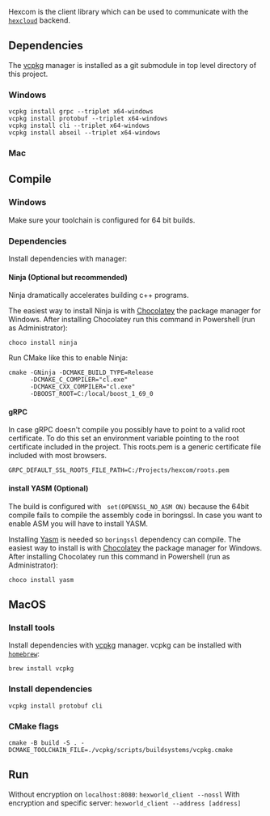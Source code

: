 
Hexcom is the client library which can be used to communicate with the [`hexcloud`](https://github.com/3vilM33pl3/hexcloud) backend.


## Dependencies
The [vcpkg](https://vcpkg.io/en/index.html) manager is installed as a git submodule in top level directory of this project.

### Windows 
    vcpkg install grpc --triplet x64-windows
    vcpkg install protobuf --triplet x64-windows
    vcpkg install cli --triplet x64-windows
    vcpkg install abseil --triplet x64-windows

### Mac




## Compile
### Windows
Make sure your toolchain is configured for 64 bit builds.
### Dependencies
Install dependencies with  manager:



#### Ninja (Optional but recommended)
Ninja dramatically accelerates building c++ programs. 

The easiest way to install Ninja is with [Chocolatey](https://chocolatey.org/) the package manager for Windows.
After installing Chocolatey run this command in Powershell (run as Administrator):

    choco install ninja
    
Run CMake like this to enable Ninja:
```shell
cmake -GNinja -DCMAKE_BUILD_TYPE=Release
      -DCMAKE_C_COMPILER="cl.exe"
      -DCMAKE_CXX_COMPILER="cl.exe"
      -DBOOST_ROOT=C:/local/boost_1_69_0    
```

#### gRPC
In case gRPC doesn't compile you possibly have to point to a valid root certificate. 
To do this set an environment variable pointing to the root certificate included in the project.
This roots.pem is a generic certificate file included with most browsers.      
```shell 
GRPC_DEFAULT_SSL_ROOTS_FILE_PATH=C:/Projects/hexcom/roots.pem
```      

#### install YASM (Optional)
The build is configured with ` set(OPENSSL_NO_ASM ON)` because the 64bit compile fails to compile the 
assembly code in boringssl. In case you want to enable ASM you will have to install YASM.

Installing [Yasm](https://yasm.tortall.net/) is needed so `boringssl` dependency can compile.
The easiest way to install is with [Chocolatey](https://chocolatey.org/) the package manager for Windows.
After installing Chocolatey run this command in Powershell (run as Administrator):

    choco install yasm    

## MacOS


### Install tools
Install dependencies with [vcpkg](https://vcpkg.io/en/index.html) manager. 
vcpkg can be installed with [`homebrew`](https://brew.sh/): 

`brew install vcpkg`

### Install dependencies 
`vcpkg install protobuf cli`

### CMake flags
```shell
cmake -B build -S . -DCMAKE_TOOLCHAIN_FILE=./vcpkg/scripts/buildsystems/vcpkg.cmake
```

## Run
Without encryption on `localhost:8080`:
    `hexworld_client --nossl`
With encryption and specific server:
    `hexworld_client --address [address]`
